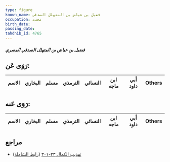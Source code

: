 ```yaml
---
type: figure
known_name: فضيل بن عياض بن المتهلل الصدفي
occupation: محدث
birth_date:
passing_date:
tahdhib_id: 4765
---
```

##### فضيل بن عياض بن المتهلل الصدفي المصري

## رَوَى عَن:
| الاسم | البخاري | مسلم | الترمذي | النسائي | ابن ماجه | أبي داود | Others |
| ----- | ------- | ---- | ------- | ------- | -------- | -------- | ------ |
## رَوَى عَنه:
| الاسم | البخاري | مسلم | الترمذي | النسائي | ابن ماجه | أبي داود | Others |
| ----- | ------- | ---- | ------- | ------- | -------- | -------- | ------ |
## مراجع
- [تهذيب الكمال ٢٣-٣٠١](obsidian://open?vault=Tahdhib-al-Kamal&file=Figures/٤٧٦٥-فضيل%20بن%20عياض%20بن%20المتهلل%20الصدفي%20المصري) ([رابط الشاملة](https://shamela.ws/book/3722/12188))